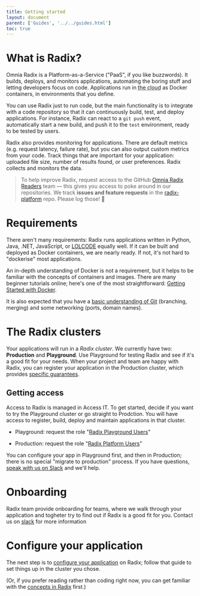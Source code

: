 ```yaml
---
title: Getting started
layout: document
parent: ['Guides', '../../guides.html']
toc: true
---
```


# What is Radix?

Omnia Radix is a Platform-as-a-Service ("PaaS", if you like buzzwords). It builds, deploys, and monitors applications, automating the boring stuff and letting developers focus on code. Applications run in <abbr title="someone else's computer">the cloud</abbr> as Docker containers, in environments that you define.

You can use Radix just to run code, but the main functionality is to integrate with a code repository so that it can continuously build, test, and deploy applications. For instance, Radix can react to a `git push` event, automatically start a new build, and push it to the `test` environment, ready to be tested by users.

Radix also provides monitoring for applications. There are default metrics (e.g. request latency, failure rate), but you can also output custom metrics from your code. Track things that are important for your application: uploaded file size, number of results found, or user preferences. Radix collects and monitors the data.

> To help improve Radix, request access to the GitHub [Omnia Radix Readers](https://github.com/orgs/equinor/teams/omnia-radix-readers/members) team — this gives you access to poke around in our repositories. We track **issues and feature requests** in the [radix-platform](https://github.com/equinor/radix-platform/issues) repo. Please log those! 🙂

# Requirements

There aren't many requirements: Radix runs applications written in Python, Java, .NET, JavaScript, or [LOLCODE](https://en.wikipedia.org/wiki/LOLCODE) equally well. If it can be built and deployed as Docker containers, we are nearly ready. If not, it's not hard to "dockerise" most applications.

An in-depth understanding of Docker is not a requirement, but it helps to be familiar with the concepts of containers and images. There are many beginner tutorials online; here's one of the most straightforward: [Getting Started with Docker](https://scotch.io/tutorials/getting-started-with-docker).

It is also expected that you have a [basic understanding of Git](http://rogerdudler.github.io/git-guide/) (branching, merging) and some networking (ports, domain names).

# The Radix clusters

Your applications will run in a *Radix cluster*. We currently have two: **Production** and **Playground**. Use Playground for testing Radix and see if it's a good fit for your needs. When your project and team are happy with Radix, you can register your application in the Production cluster, which provides [specific guarantees](../../docs/topic-sla/).

## Getting access

Access to Radix is managed in Access IT. To get started, decide if you want to try the Playground cluster or go straight to Prodction. You will have access to register, build, deploy and maintain applications in that cluster.

- Playground: request the role "[Radix Playground Users](https://accessit.equinor.com/Search/Search?term=Radix+Playground+Users+%28OMNIA+RADIX%29)"

- Production: request the role "[Radix Platform Users](https://accessit.equinor.com/Search/Search?term=Radix+Platform+Users+%28OMNIA+RADIX%29)"

You can configure your app in Playground first, and then in Production; there is no special "migrate to production" process. If you have questions, [speak with us on Slack](https://equinor.slack.com/messages/CBKM6N2JY) and we'll help.

# Onboarding

Radix team provide onboarding for teams, where we walk through your application and togheter try to find out if Radix is a good fit for you. Contact us on [slack](https://equinor.slack.com/archives/C8U7XGGAJ) for more information

# Configure your application

The next step is to [configure your application](../configure-an-app/) on Radix; follow that guide to set things up in the cluster you chose.

(Or, if you prefer reading rather than coding right now, you can get familiar with the [concepts in Radix](../../docs/topic-concepts/) first.)

